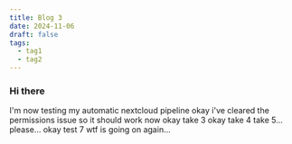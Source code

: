 ```yaml
---
title: Blog 3
date: 2024-11-06
draft: false
tags:
  - tag1
  - tag2
---
```

### Hi there
I'm now testing my automatic nextcloud pipeline
okay i've cleared the permissions issue so it should work now
okay take 3
okay take 4
take 5...
please...
okay test 7
wtf is going on again...